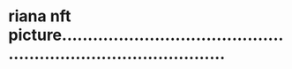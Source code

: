 # riana nft picture.....................................................................................
